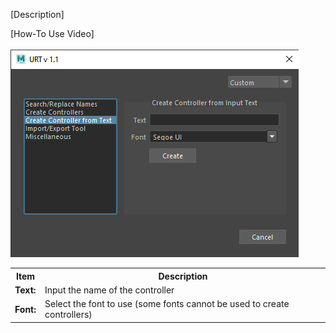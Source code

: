[Description]<br/>

[How-To Use Video]<br/>
<br/>
![Create Controller from Text](./images/UI/textControl.png)
<br/>

<table>
  <tr>
    <th>Item</th>
    <th>Description</th>
  </tr>
  <tr>
    <td><b>Text:</b></td>
    <td>Input the name of the controller</td>
  </tr>
  <tr>
    <td><b>Font:<b></td>
    <td>Select the font to use (some fonts cannot be used to create controllers)</td>
  </tr>
</table>
